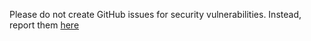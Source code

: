 Please do not create GitHub issues for security vulnerabilities.
Instead, report them [here](http://eddiejaoude.io/contact)
